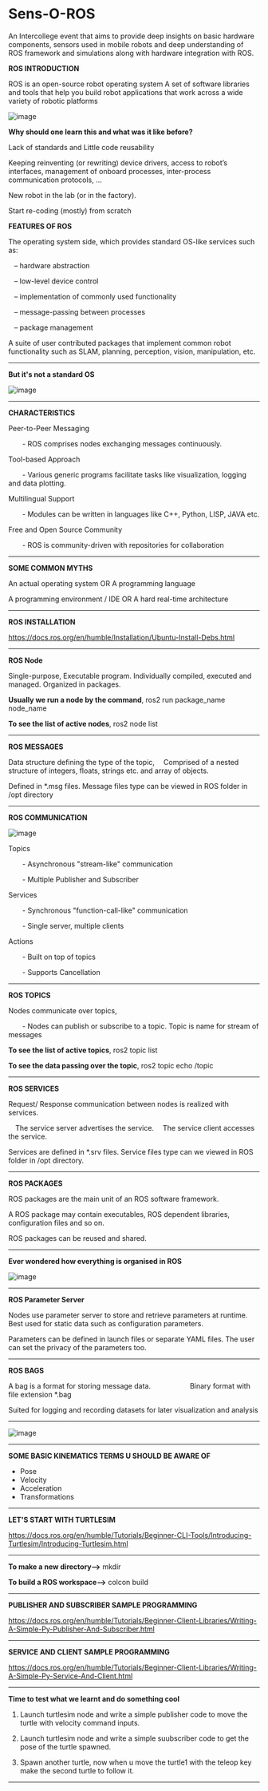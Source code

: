 # Sens-O-ROS
An Intercollege event that aims to provide deep insights on basic hardware components, sensors used in mobile robots and deep understanding of ROS framework and simulations along with hardware integration with ROS.

**ROS INTRODUCTION** 

ROS is an open-source robot operating system
A set of software libraries and tools that help you build robot applications that work across a wide variety of robotic platforms 

  ![image](https://github.com/user-attachments/assets/2420e536-6362-49d9-965d-8bf769e608af)

**Why should one learn this and what was it like before?**

Lack of standards and Little code reusability

Keeping reinventing (or rewriting) device drivers, access to robot’s interfaces, management of onboard processes, inter-process communication protocols, … 

New robot in the lab (or in the factory). 

Start re-coding (mostly) from scratch


**FEATURES OF ROS**

The operating system side, which provides standard OS-like services such as: 

   – hardware abstraction
   
   – low-level device control 
   
   – implementation of commonly used functionality
   
   – message-passing between processes
   
   – package management
   
A suite of user contributed packages that implement common robot functionality such as SLAM, planning, perception, vision, manipulation, etc.

------------------------------------------------------------------------------------------------------------------------------------------
**But it's not a standard OS**


  ![image](https://github.com/user-attachments/assets/28fef109-7bab-4cb5-a424-82d4067b5359)


------------------------------------------------------------------------------------------------------------------------------------------
**CHARACTERISTICS**

Peer-to-Peer Messaging

  - ROS comprises nodes exchanging messages continuously.
  
Tool-based Approach

  - Various generic programs facilitate tasks like visualization, logging and data plotting.
  
Multilingual Support

  - Modules can be written in languages like C++, Python, LISP, JAVA etc.
  
Free and Open Source Community

  - ROS is community-driven with repositories for collaboration
  
------------------------------------------------------------------------------------------------------------------------------------------
  **SOME COMMON MYTHS**

An actual operating system OR
A programming language

A programming environment / IDE OR
A hard real-time architecture 

------------------------------------------------------------------------------------------------------------------------------------------
**ROS INSTALLATION**

https://docs.ros.org/en/humble/Installation/Ubuntu-Install-Debs.html

------------------------------------------------------------------------------------------------------------------------------------------
**ROS Node**

Single-purpose, Executable program.
Individually compiled, executed and managed.
Organized in packages.

**Usually we run a node by the command**,
ros2 run package_name node_name

**To see the list of active nodes**, 
ros2 node list

------------------------------------------------------------------------------------------------------------------------------------------
**ROS MESSAGES**

Data structure defining the type of the topic,
 Comprised of a nested structure of integers, floats, strings etc. and array of objects.

Defined in *.msg files.
Message files type can be viewed in ROS folder in /opt directory

------------------------------------------------------------------------------------------------------------------------------------------
**ROS COMMUNICATION**

![image](https://github.com/user-attachments/assets/54a13549-3ad0-4575-bb9a-078ee406328a)

Topics

  - Asynchronous "stream-like" communication
  
  - Multiple Publisher and Subscriber
  
Services

  - Synchronous "function-call-like" communication
  
  - Single server, multiple clients
  
Actions

  - Built on top of topics
  
  - Supports Cancellation

------------------------------------------------------------------------------------------------------------------------------------------
**ROS TOPICS**

Nodes communicate over topics,

  - Nodes can publish or subscribe to a topic.
Topic is name for stream of messages

**To see the list of active topics**, 
ros2 topic list

**To see the data passing over the topic**,
ros2 topic echo /topic

------------------------------------------------------------------------------------------------------------------------------------------
**ROS SERVICES**

Request/ Response communication between nodes is realized with services.

 The service server advertises the service.
 The service client accesses the service.

Services are defined in *.srv files.
Service files type can we viewed in ROS folder in /opt directory.

------------------------------------------------------------------------------------------------------------------------------------------
**ROS PACKAGES**

ROS packages are the main unit of an ROS software framework.

A ROS package may contain executables, ROS dependent libraries, configuration files and so on.

ROS packages can be reused and shared.

------------------------------------------------------------------------------------------------------------------------------------------
**Ever wondered how everything is organised in ROS**

![image](https://github.com/user-attachments/assets/fb64bb6b-5ac2-45f0-b5aa-ec1f619a5324)

------------------------------------------------------------------------------------------------------------------------------------------
**ROS Parameter Server**

Nodes use parameter server to store and retrieve parameters at runtime.
Best used for static data such as configuration parameters.

Parameters can be defined in launch files or separate YAML files.
The user can set the privacy of the parameters  too.

------------------------------------------------------------------------------------------------------------------------------------------
**ROS BAGS**

A bag is a format for storing message data.                   
Binary format with file extension *.bag

Suited for logging and recording datasets for later visualization and analysis

------------------------------------------------------------------------------------------------------------------------------------------
![image](https://github.com/user-attachments/assets/4f0bcaf6-2149-4ee1-acba-d7d75af096c1)

------------------------------------------------------------------------------------------------------------------------------------------
**SOME BASIC KINEMATICS TERMS U SHOULD BE AWARE OF**

  - Pose
  - Velocity
  - Acceleration
  - Transformations

------------------------------------------------------------------------------------------------------------------------------------------
**LET'S START WITH TURTLESIM**

https://docs.ros.org/en/humble/Tutorials/Beginner-CLI-Tools/Introducing-Turtlesim/Introducing-Turtlesim.html

------------------------------------------------------------------------------------------------------------------------------------------
**To make a new directory-->** mkdir

**To build a ROS workspace-->** colcon build

------------------------------------------------------------------------------------------------------------------------------------------
**PUBLISHER AND SUBSCRIBER SAMPLE PROGRAMMING**

https://docs.ros.org/en/humble/Tutorials/Beginner-Client-Libraries/Writing-A-Simple-Py-Publisher-And-Subscriber.html

------------------------------------------------------------------------------------------------------------------------------------------
**SERVICE AND CLIENT SAMPLE PROGRAMMING**

https://docs.ros.org/en/humble/Tutorials/Beginner-Client-Libraries/Writing-A-Simple-Py-Service-And-Client.html

------------------------------------------------------------------------------------------------------------------------------------------
**Time to test what we learnt and do something cool**

1. Launch turtlesim node and write a simple publisher code to move the turtle with velocity command inputs.

2. Launch turtlesim node and write a simple suubscriber code to get the pose of the turtle spawned.

3. Spawn another turtle, now when u move the turtle1 with the teleop key make the second turtle to follow it.

------------------------------------------------------------------------------------------------------------------------------------------
